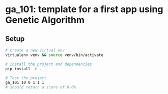 # ga_101: template for a first app using Genetic Algorithm

## Setup
```sh
# create a new virtual env
virtualenv venv && source venv/bin/activate

# Install the project and dependencies
pip install -e .

# Test the project
ga_101 10 0 1 1 1
# should return a score of 0.0%
```
